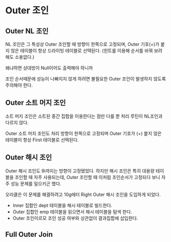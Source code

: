 # Outer 조인

## Outer NL 조인

NL 조인은 그 특성상 Outer 조인할 때 방향이 한쪽으로 고정되며, Outer 기호(+)가 붙지 않은 테이블이 항상 드라이빙 테이블로 선택된다. (힌트를 이용해 순서를 바꿔 보려 해도 소용없다.)

왜냐하면 상대방이 Null이어도 출력해야 하니까

조인 순서때문에 성능이 나빠지지 않게 하려면 불필요한 Outer 조인이 발생하지 않도록 주의해야 한다.

## Outer 소트 머지 조인

소트 머지 조인은 소트된 중간 집합을 이용한다는 점만 다를 뿐 처리 루틴이 NL조인과 다르지 않다.

Outer 소트 머지 조인도 처리 방향이 한쪽으로 고정되며 Outer 기호가 (+) 붙지 않은 테이블이 항상 First 테이블로 선택된다.

## Outer 해시 조인

Outer 해시 조인도 9i까지는 방향이 고정됐었다. 하지만 해시 조인은 특히 대용량 테이블을 조인할 때 자주 사용되는데, Outer 조인할 때 이처럼 조인순서가 고정되다 보니 자주 성능 문제를 일으키곤 했다.

오라클은 이 문제를 해결하려고 10g에터 Right Outer 해시 조인을 도입하게 되었다.

-   Inner 집합인 dept 테이블을 해시 테이블로 빌드한다.
-   Outer 집합인 emp 테이블을 읽으면서 해시 테이블을 탐색 한다.
-   Outer 조인이르모 조인 성공 여부와 상관없이 결과집합에 삽입한다.

## Full Outer Join
